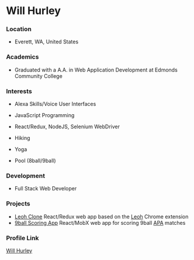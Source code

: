 # Will Hurley

### Location

- Everett, WA, United States

### Academics

- Graduated with a A.A. in Web Application Development at Edmonds Community College

### Interests

- Alexa Skills/Voice User Interfaces
- JavaScript Programming
- React/Redux, NodeJS, Selenium WebDriver

- Hiking
- Yoga
- Pool (8ball/9ball)

### Development

- Full Stack Web Developer

### Projects

- [Leoh Clone](https://github.com/chingu-coders/voyage1-turtles-team-38) React/Redux web app based on the [Leoh](https://chrome.google.com/webstore/detail/leoh-new-tab/ijhhakihjccpanbibbcceofpjnebokcb?hl=en) Chrome extension
- [9ball Scoring App](https://github.com/Chingu-Dolphins-3/9ball-scoring-app) React/MobX web app for scoring 9ball [APA](https://poolplayers.com/) matches

### Profile Link

[Will Hurley](https://github.com/wjhurley)

